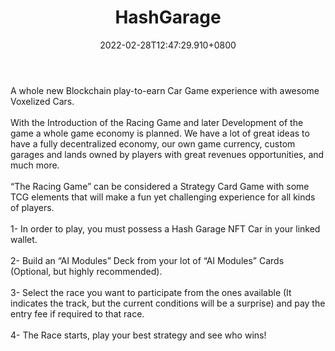 ﻿---
title: "HashGarage"
description: "Blockchain play-to-earn Car Game experience!"
lead: "Blockchain play-to-earn Car Game experience!"
date: 2022-02-28T12:47:29.910+0800
lastmod: 2022-02-28T12:47:29.910+0800
draft: false
featuredImage: ["100_hashgarage.jpg"]
score: "0"
status: "Presale"
blockchain: ["Ethereum"]
nft_support: "Yes"
free_to_play: "NFT"
play_to_earn: ["Crypto"]
website: "https://hashgarage.com?utm_source=PlayToEarn.net&utm_medium=organic&utm_campaign=gamepage"
twitter: "https://twitter.com/HashGarageNFT"
discord: "https://discord.com/invite/vE6MhhSABt"
telegram: 
github: "https://github.com/hashgarage"
youtube: 
twitch: 
facebook: 
instagram: 
reddit: 
medium: 
steam: 
gitbook: 
googleplay: 
appstore: 

  
    
categories: ["games"]
games: ["Card","Collectible","Racing"]
toc: false
pinned: false
weight: 
---
A whole new Blockchain play-to-earn Car Game experience with awesome Voxelized Cars.<br> <br> With the Introduction of the Racing Game and later Development of the game a whole game economy is planned. We have a lot of great ideas to have a fully decentralized economy, our own game currency, custom garages and lands owned by players with great revenues opportunities, and much more. <br> <br> “The Racing Game” can be considered a Strategy Card Game with some TCG elements that will make a fun yet challenging experience for all kinds of players.<br> <br> 1- In order to play, you must possess a Hash Garage NFT Car in your linked wallet.<br> <br> 2- Build an “AI Modules” Deck from your lot of “AI Modules” Cards (Optional, but highly recommended).<br> <br> 3- Select the race you want to participate from the ones available (It indicates the track, but the current conditions will be a surprise) and pay the entry fee if required to that race.<br> <br> 4- The Race starts, play your best strategy and see who wins!